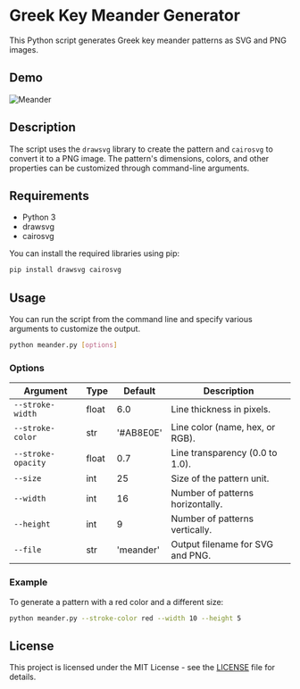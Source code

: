 # Greek Key Meander Generator

This Python script generates Greek key meander patterns as SVG and PNG images.

## Demo

![Meander](meander.png)

## Description

The script uses the `drawsvg` library to create the pattern and `cairosvg` to convert it to a PNG image. The pattern's dimensions, colors, and other properties can be customized through command-line arguments.

## Requirements

- Python 3
- drawsvg
- cairosvg

You can install the required libraries using pip:

```bash
pip install drawsvg cairosvg
```

## Usage

You can run the script from the command line and specify various arguments to customize the output.

```bash
python meander.py [options]
```

### Options

| Argument | Type | Default | Description |
|---|---|---|---|
| `--stroke-width` | float | 6.0 | Line thickness in pixels. |
| `--stroke-color` | str | '#AB8E0E' | Line color (name, hex, or RGB). |
| `--stroke-opacity`| float | 0.7 | Line transparency (0.0 to 1.0). |
| `--size` | int | 25 | Size of the pattern unit. |
| `--width` | int | 16 | Number of patterns horizontally. |
| `--height` | int | 9 | Number of patterns vertically. |
| `--file` | str | 'meander' | Output filename for SVG and PNG. |

### Example

To generate a pattern with a red color and a different size:

```bash
python meander.py --stroke-color red --width 10 --height 5
```

## License

This project is licensed under the MIT License - see the [LICENSE](LICENSE) file for details.